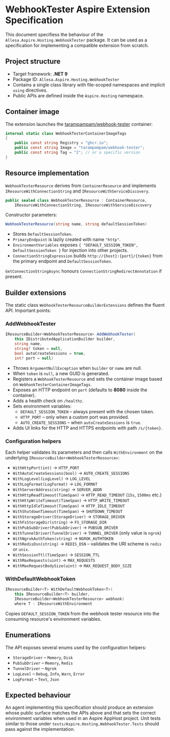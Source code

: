 # WebhookTester Aspire Extension Specification

This document specifiess the behaviour of the `Allesa.Aspire.Hosting.WebhookTester` package. It can be used as a specification for implementing a compatible extension from scratch.

## Project structure

* Target framework: **.NET&nbsp;9**
* Package ID: `Allesa.Aspire.Hosting.WebhookTester`
* Contains a single class library with file-scoped namespaces and implicit `using` directives.
* Public APIs are defined inside the `Aspire.Hosting` namespace.

## Container image

The extension launches the [tarampampam/webhook-tester](https://hub.docker.com/r/tarampampam/webhook-tester) container:

```csharp
internal static class WebhookTesterContainerImageTags
{
    public const string Registry = "ghcr.io";
    public const string Image = "tarampampam/webhook-tester";
    public const string Tag = "2"; // or a specific version
}
```

## Resource implementation

`WebhookTesterResource` derives from `ContainerResource` and implements `IResourceWithConnectionString` and `IResourceWithServiceDiscovery`.

```csharp
public sealed class WebhookTesterResource : ContainerResource,
    IResourceWithConnectionString, IResourceWithServiceDiscovery
```

Constructor parameters:

```csharp
WebhookTesterResource(string name, string defaultSessionToken)
```

* Stores `DefaultSessionToken`.
* `PrimaryEndpoint` is lazily created with name `"http"`.
* `EnvironmentVariables` exposes `{ "DEFAULT_SESSION_TOKEN", DefaultSessionToken }` for injection into other projects.
* `ConnectionStringExpression` builds `http://{host}:{port}/{token}` from the primary endpoint and `DefaultSessionToken`.

`GetConnectionStringAsync` honours `ConnectionStringRedirectAnnotation` if present.

## Builder extensions

The static class `WebhookTesterResourceBuilderExtensions` defines the fluent API. Important points:

### AddWebhookTester

```csharp
IResourceBuilder<WebhookTesterResource> AddWebhookTester(
    this IDistributedApplicationBuilder builder,
    string name,
    string? token = null,
    bool autoCreateSessions = true,
    int? port = null)
```

* Throws `ArgumentNullException` when `builder` or `name` are null.
* When `token` is `null`, a new GUID is generated.
* Registers a `WebhookTesterResource` and sets the container image based on `WebhookTesterContainerImageTags`.
* Exposes an HTTP endpoint on `port` (defaults to **8080** inside the container).
* Adds a health check on `/healthz`.
* Sets environment variables:
  * `DEFAULT_SESSION_TOKEN` – always present with the chosen token.
  * `HTTP_PORT` – only when a custom port was provided.
  * `AUTO_CREATE_SESSIONS` – when `autoCreateSessions` is `true`.
* Adds UI links for the HTTP and HTTPS endpoints with path `/s/{token}`.

### Configuration helpers

Each helper validates its parameters and then calls `WithEnvironment` on the underlying `IResourceBuilder<WebhookTesterResource>`:

* `WithHttpPort(int)` → `HTTP_PORT`
* `WithAutoCreateSessions(bool)` → `AUTO_CREATE_SESSIONS`
* `WithLogLevel(LogLevel)` → `LOG_LEVEL`
* `WithLogFormat(LogFormat)` → `LOG_FORMAT`
* `WithServerAddress(string)` → `SERVER_ADDR`
* `WithHttpReadTimeout(TimeSpan)` → `HTTP_READ_TIMEOUT` (`15s`, `1500ms` etc.)
* `WithHttpWriteTimeout(TimeSpan)` → `HTTP_WRITE_TIMEOUT`
* `WithHttpIdleTimeout(TimeSpan)` → `HTTP_IDLE_TIMEOUT`
* `WithShutdownTimeout(TimeSpan)` → `SHUTDOWN_TIMEOUT`
* `WithStorageDriver(StorageDriver)` → `STORAGE_DRIVER`
* `WithFsStorageDir(string)` → `FS_STORAGE_DIR`
* `WithPubSubDriver(PubSubDriver)` → `PUBSUB_DRIVER`
* `WithTunnelDriver(TunnelDriver)` → `TUNNEL_DRIVER` (only value is `ngrok`)
* `WithNgrokAuthToken(string)` → `NGROK_AUTHTOKEN`
* `WithRedisDsn(string)` → `REDIS_DSN` – validates the URI scheme is `redis` or `unix`.
* `WithSessionTtl(TimeSpan)` → `SESSION_TTL`
* `WithMaxRequests(uint)` → `MAX_REQUESTS`
* `WithMaxRequestBodySize(uint)` → `MAX_REQUEST_BODY_SIZE`

### WithDefaultWebhookToken

```csharp
IResourceBuilder<T> WithDefaultWebhookToken<T>(
    this IResourceBuilder<T> builder,
    IResourceBuilder<WebhookTesterResource> webhook)
    where T : IResourceWithEnvironment
```

Copies `DEFAULT_SESSION_TOKEN` from the webhook tester resource into the consuming resource's environment variables.

## Enumerations

The API exposes several enums used by the configuration helpers:

* `StorageDriver` – `Memory`, `Disk`
* `PubSubDriver` – `Memory`, `Redis`
* `TunnelDriver` – `Ngrok`
* `LogLevel` – `Debug`, `Info`, `Warn`, `Error`
* `LogFormat` – `Text`, `Json`

## Expected behaviour

An agent implementing this specification should produce an extension whose public surface matches the APIs above and that sets the correct environment variables when used in an Aspire AppHost project. Unit tests similar to those under `tests/Aspire.Hosting.WebhookTester.Tests` should pass against the implementation.

